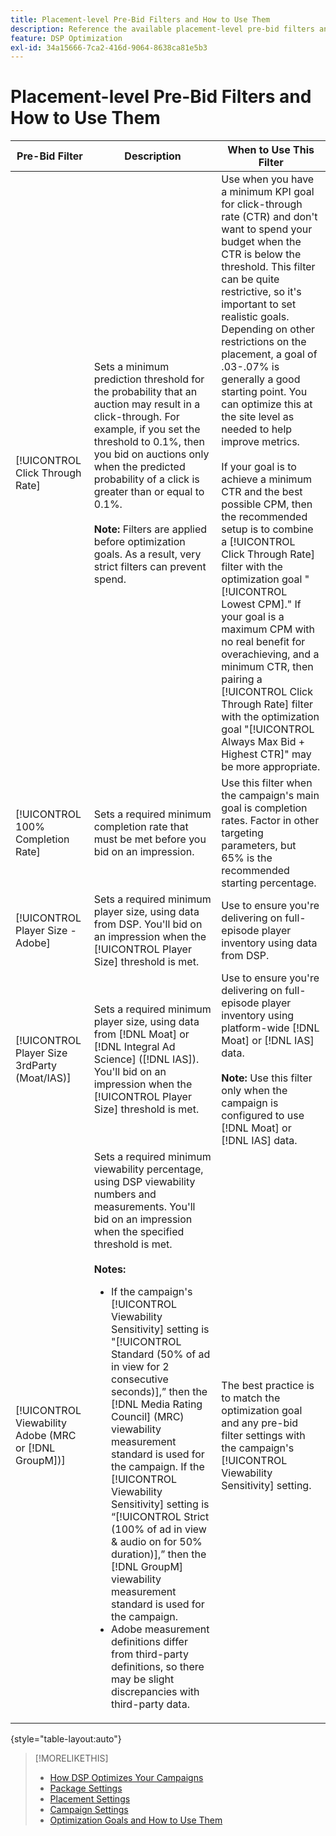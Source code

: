 ```yaml
---
title: Placement-level Pre-Bid Filters and How to Use Them
description: Reference the available placement-level pre-bid filters and see how to use them.
feature: DSP Optimization
exl-id: 34a15666-7ca2-416d-9064-8638ca81e5b3
---
```

# Placement-level Pre-Bid Filters and How to Use Them

| Pre-Bid Filter | Description | When to Use This Filter|
| ---------------| ----------- | ---------------------- |
| [!UICONTROL Click Through Rate] | Sets a minimum prediction threshold for the probability that an auction may result in a click-through. For example, if you set the threshold to 0.1%, then you bid on auctions only when the predicted probability of a click is greater than or equal to 0.1%.<br><br><b>Note:</b> Filters are applied before optimization goals. As a result, very strict filters can prevent spend. | Use when you have a minimum KPI goal for click-through rate (CTR) and don't want to spend your budget when the CTR is below the threshold. This filter can be quite restrictive, so it's important to set realistic goals. Depending on other restrictions on the placement, a goal of .03-.07% is generally a good starting point. You can optimize this at the site level as needed to help improve metrics.<br><br>If your goal is to achieve a minimum CTR and the best possible CPM, then the recommended setup is to combine a [!UICONTROL Click Through Rate] filter with the optimization goal "[!UICONTROL Lowest CPM]." If your goal is a maximum CPM with no real benefit for overachieving, and a minimum CTR, then pairing a [!UICONTROL Click Through Rate] filter with the optimization goal "[!UICONTROL Always Max Bid + Highest CTR]" may be more appropriate. |
| [!UICONTROL 100% Completion Rate] | Sets a required minimum completion rate that must be met before you bid on an impression. | Use this filter when the campaign's main goal is completion rates. Factor in other targeting parameters, but 65% is the recommended starting percentage. |
| [!UICONTROL Player Size - Adobe] | Sets a required minimum player size, using data from DSP. You'll bid on an impression when the [!UICONTROL Player Size] threshold is met. | Use to ensure you're delivering on full-episode player inventory using data from DSP. |
| [!UICONTROL Player Size 3rdParty (Moat/IAS)] | Sets a required minimum player size, using data from [!DNL Moat] or [!DNL Integral Ad Science] ([!DNL IAS]). You'll bid on an impression when the [!UICONTROL Player Size] threshold is met. | Use to ensure you're delivering on full-episode player inventory using platform-wide [!DNL Moat] or [!DNL IAS] data.<br><br><b>Note:</b> Use this filter only when the campaign is configured to use [!DNL Moat] or [!DNL IAS] data. |
| [!UICONTROL Viewability Adobe (MRC or [!DNL GroupM])] | Sets a required minimum viewability percentage, using DSP viewability numbers and measurements. You'll bid on an impression when the specified threshold is met.<br><br><b>Notes:</b><ul><li>If the campaign's [!UICONTROL Viewability Sensitivity] setting is "[!UICONTROL Standard (50% of ad in view for 2 consecutive seconds)],” then the [!DNL Media Rating Council] (MRC) viewability measurement standard is used for the campaign. If the [!UICONTROL Viewability Sensitivity] setting is “[!UICONTROL Strict (100% of ad in view & audio on for 50% duration)],” then the [!DNL GroupM] viewability measurement standard is used for the campaign.</li><li>Adobe measurement definitions differ from third-party definitions, so there may be slight discrepancies with third-party data.</li></ul> | The best practice is to match the optimization goal and any pre-bid filter settings with the campaign's [!UICONTROL Viewability Sensitivity] setting. |

{style="table-layout:auto"}

>[!MORELIKETHIS]
>
>* [How DSP Optimizes Your Campaigns](optimization-how-dsp-optimizes-campaigns.md)
>* [Package Settings](/help/dsp/campaign-management/packages/package-settings.md)
>* [Placement Settings](/help/dsp/campaign-management/placements/placement-settings.md)
>* [Campaign Settings](/help/dsp/campaign-management/campaigns/campaign-settings.md)
>* [Optimization Goals and How to Use Them](optimization-goals.md)
